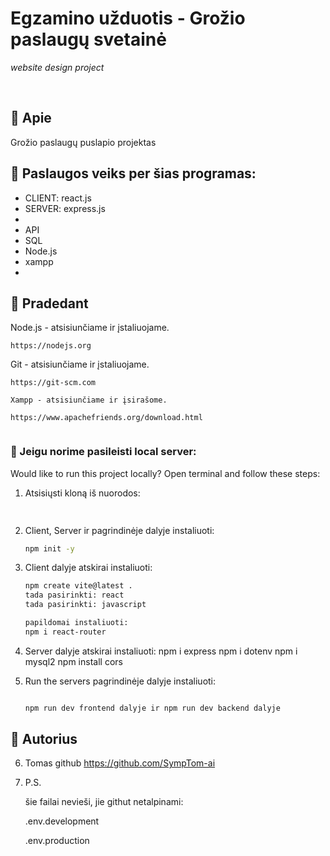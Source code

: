 # Egzamino užduotis - Grožio paslaugų svetainė

_website design project_

<br>

## 🌟 Apie

Grožio paslaugų puslapio projektas

## 🎯 Paslaugos veiks per šias programas:

-   CLIENT: react.js
-   SERVER: express.js
-   
-   API
-   SQL
-   Node.js
-   xampp
-   

## 🧰 Pradedant

Node.js - atsisiunčiame ir įstaliuojame.

```
https://nodejs.org
```

Git  - atsisiunčiame ir įstaliuojame.

```
https://git-scm.com

Xampp - atsisiunčiame ir įsirašome.

https://www.apachefriends.org/download.html


```

### 🏃 Jeigu norime pasileisti local server:

Would like to run this project locally? Open terminal and follow these steps:

1. Atsisiųsti kloną iš nuorodos: 
    ```sh
        
    ```
2. Client, Server ir pagrindinėje dalyje instaliuoti: 
    ```sh
    npm init -y 
    ```
3. Client dalyje atskirai instaliuoti: 
    ```sh
    npm create vite@latest .
    tada pasirinkti: react 
    tada pasirinkti: javascript

    papildomai instaliuoti: 
    npm i react-router

4. Server dalyje atskirai instaliuoti:
   npm i express 
    npm i dotenv
    npm i mysql2
    npm install cors

5. Run the servers pagrindinėje dalyje instaliuoti:
    ```sh
    
    npm run dev frontend dalyje ir npm run dev backend dalyje 


## 🎅 Autorius

6. Tomas github https://github.com/SympTom-ai


 7. P.S. 

    šie failai nevieši, jie githut netalpinami:

    .env.development 

    .env.production 

